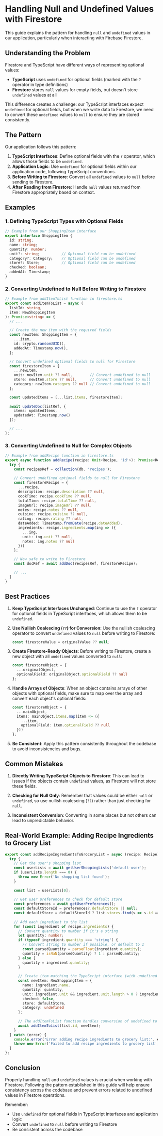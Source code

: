 # Handling Null and Undefined Values with Firestore

This guide explains the pattern for handling `null` and `undefined` values in our application, particularly when interacting with Firebase Firestore.

## Understanding the Problem

Firestore and TypeScript have different ways of representing optional values:

- **TypeScript** uses `undefined` for optional fields (marked with the `?` operator in type definitions)
- **Firestore** stores `null` values for empty fields, but doesn't store `undefined` values at all

This difference creates a challenge: our TypeScript interfaces expect `undefined` for optional fields, but when we write data to Firestore, we need to convert these `undefined` values to `null` to ensure they are stored consistently.

## The Pattern

Our application follows this pattern:

1. **TypeScript Interfaces**: Define optional fields with the `?` operator, which allows those fields to be `undefined`.
2. **Application Logic**: Use `undefined` for optional fields within our application code, following TypeScript conventions.
3. **Before Writing to Firestore**: Convert all `undefined` values to `null` before sending to Firestore.
4. **After Reading from Firestore**: Handle `null` values returned from Firestore appropriately based on context.

## Examples

### 1. Defining TypeScript Types with Optional Fields

```typescript
// Example from our ShoppingItem interface
export interface ShoppingItem {
  id: string;
  name: string;
  quantity: number;
  unit?: string;          // Optional field can be undefined
  category?: Category;    // Optional field can be undefined
  store?: Store;          // Optional field can be undefined
  checked: boolean;
  addedAt: Timestamp;
}
```

### 2. Converting Undefined to Null Before Writing to Firestore

```typescript
// Example from addItemToList function in firestore.ts
export const addItemToList = async (
  listId: string,
  item: NewShoppingItem
): Promise<string> => {
  // ...

  // Create the new item with the required fields
  const newItem: ShoppingItem = {
    ...item,
    id: crypto.randomUUID(),
    addedAt: Timestamp.now(),
  };

  // Convert undefined optional fields to null for Firestore
  const firestoreItem = {
    ...newItem,
    unit: newItem.unit ?? null,        // Convert undefined to null
    store: newItem.store ?? null,      // Convert undefined to null
    category: newItem.category ?? null // Convert undefined to null
  };

  const updatedItems = [...list.items, firestoreItem];
  
  await updateDoc(listRef, {
    items: updatedItems,
    updatedAt: Timestamp.now()
  });

  // ...
};
```

### 3. Converting Undefined to Null for Complex Objects

```typescript
// Example from addRecipe function in firestore.ts
export async function addRecipe(recipe: Omit<Recipe, 'id'>): Promise<Recipe> {
  try {
    const recipesRef = collection(db, 'recipes');
    
    // Convert undefined optional fields to null for Firestore
    const firestoreRecipe = {
      ...recipe,
      description: recipe.description ?? null,
      cookTime: recipe.cookTime ?? null,
      totalTime: recipe.totalTime ?? null,
      imageUrl: recipe.imageUrl ?? null,
      notes: recipe.notes ?? null,
      cuisine: recipe.cuisine ?? null,
      rating: recipe.rating ?? null,
      dateAdded: Timestamp.fromDate(recipe.dateAdded),
      ingredients: recipe.ingredients.map(ing => ({
        ...ing,
        unit: ing.unit ?? null,
        notes: ing.notes ?? null
      }))
    };

    // Now safe to write to Firestore
    const docRef = await addDoc(recipesRef, firestoreRecipe);

    // ...
  }
}
```

## Best Practices

1. **Keep TypeScript Interfaces Unchanged**: Continue to use the `?` operator for optional fields in TypeScript interfaces, which allows them to be `undefined`.

2. **Use Nullish Coalescing (`??`) for Conversion**: Use the nullish coalescing operator to convert `undefined` values to `null` before writing to Firestore:
   ```typescript
   const firestoreValue = originalValue ?? null;
   ```

3. **Create Firestore-Ready Objects**: Before writing to Firestore, create a new object with all `undefined` values converted to `null`:
   ```typescript
   const firestoreObject = {
     ...originalObject,
     optionalField: originalObject.optionalField ?? null
   };
   ```

4. **Handle Arrays of Objects**: When an object contains arrays of other objects with optional fields, make sure to map over the array and convert each object's optional fields:
   ```typescript
   const firestoreObject = {
     ...mainObject,
     items: mainObject.items.map(item => ({
       ...item,
       optionalField: item.optionalField ?? null
     }))
   };
   ```

5. **Be Consistent**: Apply this pattern consistently throughout the codebase to avoid inconsistencies and bugs.

## Common Mistakes

1. **Directly Writing TypeScript Objects to Firestore**: This can lead to issues if the objects contain `undefined` values, as Firestore will not store these fields.

2. **Checking for Null Only**: Remember that values could be either `null` or `undefined`, so use nullish coalescing (`??`) rather than just checking for `null`.

3. **Inconsistent Conversion**: Converting in some places but not others can lead to unpredictable behavior.

## Real-World Example: Adding Recipe Ingredients to Grocery List

```typescript
export const addRecipeIngredientsToGroceryList = async (recipe: Recipe): Promise<void> => {
  try {
    // Get the user's shopping list
    const userLists = await getUserShoppingLists('default-user');
    if (userLists.length === 0) {
      throw new Error('No shopping list found');
    }
    
    const list = userLists[0];
    
    // Get user preferences to check for default store
    const preferences = await getUserPreferences();
    const defaultStoreId = preferences?.defaultStore || null;
    const defaultStore = defaultStoreId ? list.stores.find(s => s.id === defaultStoreId) : undefined;
    
    // Add each ingredient to the list
    for (const ingredient of recipe.ingredients) {
      // Convert quantity to number if it's a string
      let quantity: number;
      if (typeof ingredient.quantity === 'string') {
        // Convert string to number if possible, or default to 1
        const parsedQuantity = parseFloat(ingredient.quantity);
        quantity = isNaN(parsedQuantity) ? 1 : parsedQuantity;
      } else {
        quantity = ingredient.quantity;
      }
      
      // Create item matching the TypeScript interface (with undefined for optional fields)
      const newItem: NewShoppingItem = {
        name: ingredient.name,
        quantity: quantity,
        unit: ingredient.unit && ingredient.unit.length > 0 ? ingredient.unit : undefined,
        checked: false,
        store: defaultStore,
        category: undefined
      };
      
      // The addItemToList function handles conversion of undefined to null internally
      await addItemToList(list.id, newItem);
    }
  } catch (error) {
    console.error('Error adding recipe ingredients to grocery list:', error);
    throw new Error('Failed to add recipe ingredients to grocery list');
  }
};
```

## Conclusion

Properly handling `null` and `undefined` values is crucial when working with Firestore. Following the pattern established in this guide will help ensure consistency across the codebase and prevent errors related to undefined values in Firestore operations.

Remember:
- Use `undefined` for optional fields in TypeScript interfaces and application logic
- Convert `undefined` to `null` before writing to Firestore
- Be consistent across the codebase 